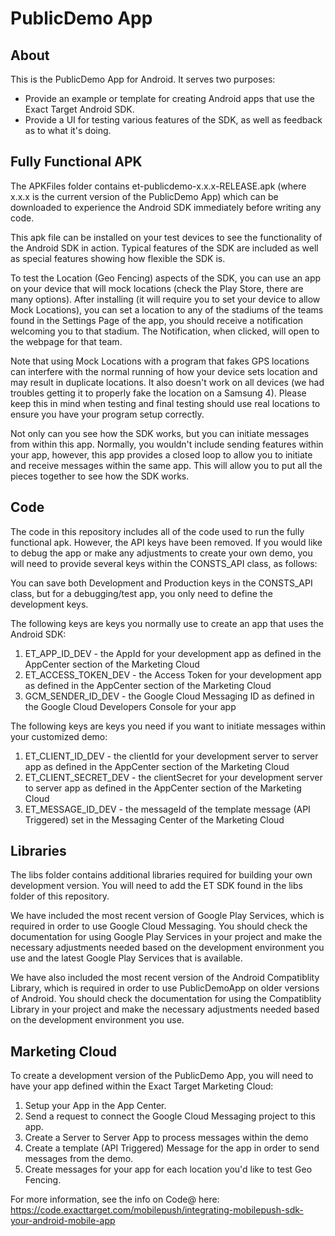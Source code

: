 # PublicDemo App

## About
This is the PublicDemo App for Android. It serves two purposes:

- Provide an example or template for creating Android apps that use the Exact Target Android SDK.
- Provide a UI for testing various features of the SDK, as well as feedback as to what it's doing. 

## Fully Functional APK
The APKFiles folder contains et-publicdemo-x.x.x-RELEASE.apk (where x.x.x is the current version of the PublicDemo App) which can be downloaded to experience the Android SDK immediately before writing any code.

This apk file can be installed on your test devices to see the functionality of the Android SDK in action.  Typical features of the SDK are included as well as special features showing how flexible the SDK is.

To test the Location (Geo Fencing) aspects of the SDK, you can use an app on your device that will mock locations (check the Play Store, there are many options).  After installing (it will require you to set your device to allow Mock Locations), you can set a location to any of the stadiums of the teams found in the Settings Page of the app, you should receive a notification welcoming you to that stadium.  The Notification, when clicked, will open to the webpage for that team.

Note that using Mock Locations with a program that fakes GPS locations can interfere with the normal running of how your device sets location and may result in duplicate locations.  It also doesn't work on all devices (we had troubles getting it to properly fake the location on a Samsung 4).  Please keep this in mind when testing and final testing should use real locations to ensure you have your program setup correctly.

Not only can you see how the SDK works, but you can initiate messages from within this app.  Normally, you wouldn't include sending features within your app, however, this app provides a closed loop to allow you to initiate and receive messages within the same app.  This will allow you to put all the pieces together to see how the SDK works.

## Code
The code in this repository includes all of the code used to run the fully functional apk.  However, the API keys have been removed.  If you would like to debug the app or make any adjustments to create your own demo, you will need to provide several keys within the CONSTS_API class, as follows:

You can save both Development and Production keys in the CONSTS_API class, but for a debugging/test app, you only need to define the development keys.

The following keys are keys you normally use to create an app that uses the Android SDK:

1. ET_APP_ID_DEV - the AppId for your development app as defined in the AppCenter section of the Marketing Cloud
2. ET_ACCESS_TOKEN_DEV - the Access Token for your development app as defined in the AppCenter section of the Marketing Cloud
3. GCM_SENDER_ID_DEV - the Google Cloud Messaging ID as defined in the Google Cloud Developers Console for your app

The following keys are keys you need if you want to initiate messages within your customized demo:

1. ET_CLIENT_ID_DEV - the clientId for your development server to server app as defined in the AppCenter section of the Marketing Cloud
2. ET_CLIENT_SECRET_DEV -  the clientSecret for your development server to server app as defined in the AppCenter section of the Marketing Cloud
3. ET_MESSAGE_ID_DEV - the messageId of the template message (API Triggered) set in the Messaging Center of the Marketing Cloud

## Libraries
The libs folder contains additional libraries required for building your own development version.  You will need to add the ET SDK found in the libs folder of this repository.

We have included the most recent version of Google Play Services, which is required in order to use Google Cloud Messaging.  You should check the documentation for using Google Play Services in your project and make the necessary adjustments needed based on the development environment you use and the latest Google Play Services that is available.

We have also included the most recent version of the Android Compatiblity Library, which is required in order to use PublicDemoApp on older versions of Android.  You should check the documentation for using the Compatiblity Library in your project and make the necessary adjustments needed based on the development environment you use.

## Marketing Cloud
To create a development version of the PublicDemo App, you will need to have your app defined within the Exact Target Marketing Cloud:

1. Setup your App in the App Center.
2. Send a request to connect the Google Cloud Messaging project to this app.
3. Create a Server to Server App to process messages within the demo
4. Create a template (API Triggered) Message for the app in order to send messages from the demo.
5. Create messages for your app for each location you'd like to test Geo Fencing.

For more information, see the info on Code@ here:
https://code.exacttarget.com/mobilepush/integrating-mobilepush-sdk-your-android-mobile-app



